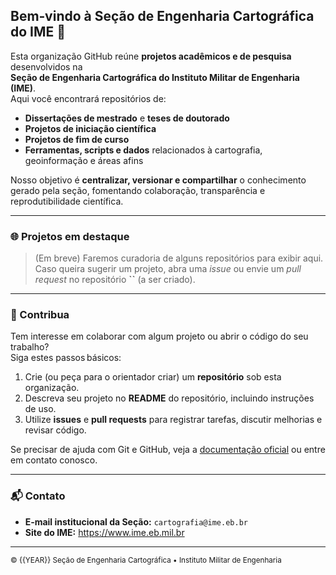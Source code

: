 ## Bem‑vindo à Seção de Engenharia Cartográfica do IME 👋



Esta organização GitHub reúne **projetos acadêmicos e de pesquisa** desenvolvidos na  
**Seção de Engenharia Cartográfica do Instituto Militar de Engenharia (IME)**.  
Aqui você encontrará repositórios de:

- **Dissertações de mestrado** e **teses de doutorado**  
- **Projetos de iniciação científica**  
- **Projetos de fim de curso**  
- **Ferramentas, scripts e dados** relacionados à cartografia, geoinformação e áreas afins

Nosso objetivo é **centralizar, versionar e compartilhar** o conhecimento gerado pela seção, fomentando colaboração, transparência e reprodutibilidade científica.

---

### 🌐 Projetos em destaque

> (Em breve) Faremos curadoria de alguns repositórios para exibir aqui.  
> Caso queira sugerir um projeto, abra uma _issue_ ou envie um _pull request_ no repositório **``** (a ser criado).

---

### 🤝 Contribua

Tem interesse em colaborar com algum projeto ou abrir o código do seu trabalho?  
Siga estes passos básicos:

1. Crie (ou peça para o orientador criar) um **repositório** sob esta organização.  
2. Descreva seu projeto no **README** do repositório, incluindo instruções de uso.  
3. Utilize **issues** e **pull requests** para registrar tarefas, discutir melhorias e revisar código.

Se precisar de ajuda com Git e GitHub, veja a [documentação oficial](https://docs.github.com/pt) ou entre em contato conosco.

---

### 📬 Contato

- **E‑mail institucional da Seção:** `cartografia@ime.eb.br`  
- **Site do IME:** <https://www.ime.eb.mil.br>  

---

<sub>© {{YEAR}} Seção de Engenharia Cartográfica • Instituto Militar de Engenharia</sub>
